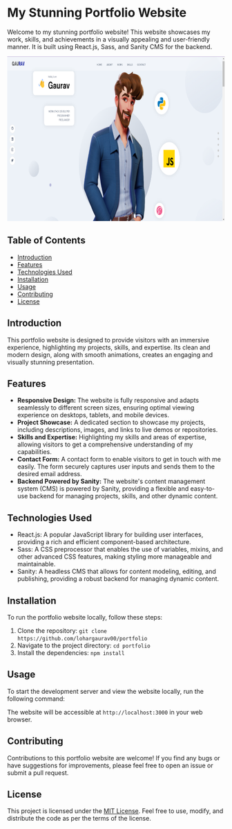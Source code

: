 # My Stunning Portfolio Website

Welcome to my stunning portfolio website! This website showcases my work, skills, and achievements in a visually appealing and user-friendly manner. It is built using React.js, Sass, and Sanity CMS for the backend.

<p align="center">
    <img src="./src/assets/portfolio.png" alt="portfolio" height="380px" width="750px">
<p/>

## Table of Contents

- [Introduction](#introduction)
- [Features](#features)
- [Technologies Used](#technologies-used)
- [Installation](#installation)
- [Usage](#usage)
- [Contributing](#contributing)
- [License](#license)

## Introduction

This portfolio website is designed to provide visitors with an immersive experience, highlighting my projects, skills, and expertise. Its clean and modern design, along with smooth animations, creates an engaging and visually stunning presentation.

## Features

- **Responsive Design:** The website is fully responsive and adapts seamlessly to different screen sizes, ensuring optimal viewing experience on desktops, tablets, and mobile devices.
- **Project Showcase:** A dedicated section to showcase my projects, including descriptions, images, and links to live demos or repositories.
- **Skills and Expertise:** Highlighting my skills and areas of expertise, allowing visitors to get a comprehensive understanding of my capabilities.
- **Contact Form:** A contact form to enable visitors to get in touch with me easily. The form securely captures user inputs and sends them to the desired email address.
- **Backend Powered by Sanity:** The website's content management system (CMS) is powered by Sanity, providing a flexible and easy-to-use backend for managing projects, skills, and other dynamic content.

## Technologies Used

- React.js: A popular JavaScript library for building user interfaces, providing a rich and efficient component-based architecture.
- Sass: A CSS preprocessor that enables the use of variables, mixins, and other advanced CSS features, making styling more manageable and maintainable.
- Sanity: A headless CMS that allows for content modeling, editing, and publishing, providing a robust backend for managing dynamic content.

## Installation

To run the portfolio website locally, follow these steps:

1. Clone the repository: `git clone https://github.com/lohargaurav00/portfolio`
2. Navigate to the project directory: `cd portfolio`
3. Install the dependencies: `npm install`

## Usage

To start the development server and view the website locally, run the following command:

The website will be accessible at `http://localhost:3000` in your web browser.

## Contributing

Contributions to this portfolio website are welcome! If you find any bugs or have suggestions for improvements, please feel free to open an issue or submit a pull request.

## License

This project is licensed under the [MIT License](LICENSE). Feel free to use, modify, and distribute the code as per the terms of the license.

